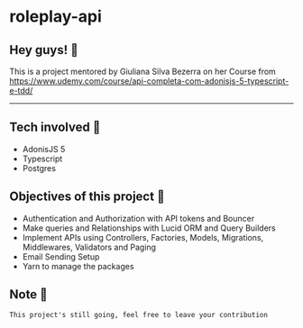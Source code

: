 # roleplay-api

## Hey guys! 👋

This is a project mentored by Giuliana Silva Bezerra on her Course from https://www.udemy.com/course/api-completa-com-adonisjs-5-typescript-e-tdd/ 

---
## Tech involved 💾
- AdonisJS 5
- Typescript
- Postgres
 

## Objectives of this project 🦾
- Authentication and Authorization with API tokens and Bouncer
- Make queries and Relationships with Lucid ORM and Query Builders
- Implement APIs using Controllers, Factories, Models, Migrations, Middlewares, Validators and Paging
- Email Sending Setup
- Yarn to manage the packages 

## Note 📝


```
This project's still going, feel free to leave your contribution
